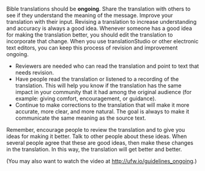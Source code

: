 
Bible translations should be **ongoing**. Share the translation with others to see if they understand the meaning of the message. Improve your translation with their input. Revising a translation to increase understanding and accuracy is always a good idea. Whenever someone has a good idea for making the translation better, you should edit the translation to incorporate that change. When you use translationStudio or other electronic text editors, you can keep this process of revision and improvement ongoing.

  * Reviewers are needed who can read the translation and point to text that needs revision. 
  * Have people read the translation or listened to a recording of the translation. This will help you know if the translation has the same impact in your community that it had among the original audience (for example: giving comfort, encouragement, or guidance).  
  * Continue to make corrections to the translation that will make it more accurate, more clear, and more natural. The goal is always to make it communicate the same meaning as the source text.

Remember, encourage people to review the translation and to give you ideas for making it better. Talk to other people about these ideas. When several people agree that these are good ideas, then make these changes in the translation. In this way, the translation will get better and better. 

(You may also want to watch the video at http://ufw.io/guidelines_ongoing.)